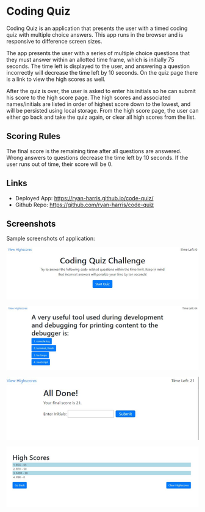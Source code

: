 # Coding Quiz

Coding Quiz is an application that presents the user with a timed coding quiz with multiple choice answers.  This app runs in the browser and is responsive to difference screen sizes.

The app presents the user with a series of multiple choice questions that they must answer within an allotted time frame, which is initially 75 seconds.  The time left is displayed to the user, and answering a question incorrectly will decrease the time left by 10 seconds.  On the quiz page there is a link to view the high scores as well.

After the quiz is over, the user is asked to enter his initials so he can submit his score to the high score page.  The high scores and associated names/initials are listed in order of highest score down to the lowest, and will be persisted using local storage.  From the high score page, the user can either go back and take the quiz again, or clear all high scores from the list.

## Scoring Rules

The final score is the remaining time after all questions are answered.  Wrong answers to questions decrease the time left by 10 seconds.  If the user runs out of time, their score will be 0.

## Links

* Deployed App: https://ryan-harris.github.io/code-quiz/
* Github Repo: https://github.com/ryan-harris/code-quiz

## Screenshots

Sample screenshots of application:

![start](images/start.jpg)

![quiz](images/quiz.jpg)

![submit](images/submit.jpg)

![highscores](images/highscores.jpg)
